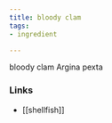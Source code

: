 ```yaml
---
title: bloody clam
tags:
- ingredient

---
```

bloody clam Argina pexta

### Links

* [[shellfish]]
